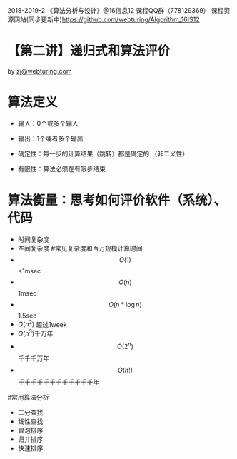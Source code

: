 2018-2019-2 《算法分析与设计》@16信息12 课程QQ群（778129369）
课程资源网站(同步更新中)https://github.com/webturing/Algorithm_16IS12

# 【第二讲】递归式和算法评价

by  zj@webturing.com

# 算法定义

- 输入：0个或多个输入

- 输出：1个或者多个输出

- 确定性：每一步的计算结果（跳转）都是确定的 （非二义性）

- 有限性：算法必须在有限步结束

# 算法衡量：思考如何评价软件（系统）、代码
- 时间复杂度
- 空间复杂度
#常见复杂度和百万规模计算时间
- $$O(1)​$$ 	<1msec
- $$O(n)$$       1msec
- $$O(n*\log{n})$$   1.5sec
- $O(n^2)$          超过1week
- $O(n^3)​$          千万年     
- $$O(2^n)​$$           千千千万年     
- $$O(n!)$$         千千千千千千千千千千千千年

#常用算法分析

- 二分查找
- 线性查找
- 冒泡排序
- 归并排序
- 快速排序
